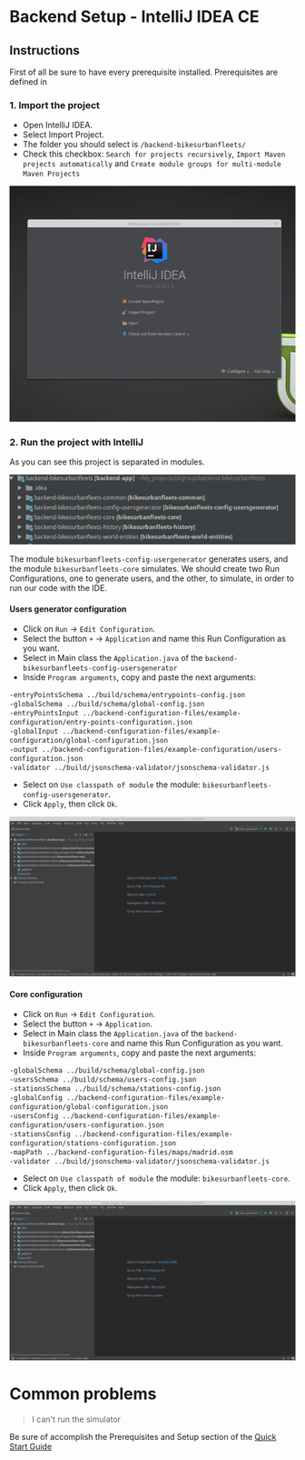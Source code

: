 # Backend Setup - IntelliJ IDEA CE
## Instructions

First of all be sure to have every prerequisite installed. Prerequisites are defined in 

### 1. Import the project
 - Open IntelliJ IDEA. 
 - Select Import Project.
 - The folder you should select is `/backend-bikesurbanfleets/`
 - Check this checkbox: `Search for projects recursively`, `Import Maven projects automatically` and `Create module groups for multi-module Maven Projects`
 
 ![Gif with instructions to import the project](gifs/backend_intellij_1.gif)

### 2. Run the project with IntelliJ
As you can see this project is separated in modules. 

![Modules image](images/modules_intellij.png)

The module `bikesurbanfleets-config-usergenerator` generates users, and the module `bikesurbanfleets-core` simulates. 
We should create two Run Configurations, one to generate users, and the other, to simulate, in order to run our code with the IDE.

#### Users generator configuration 
- Click on `Run` &rarr; `Edit Configuration`.
- Select the button `+` &rarr; `Application` and name this Run Configuration as you want.
- Select in Main class the `Application.java` of the `backend-bikesurbanfleets-config-usersgenerator`
- Inside `Program arguments`, copy and paste the next arguments: 

```
-entryPointsSchema ../build/schema/entrypoints-config.json
-globalSchema ../build/schema/global-config.json 
-entryPointsInput ../backend-configuration-files/example-configuration/entry-points-configuration.json
-globalInput ../backend-configuration-files/example-configuration/global-configuration.json 
-output ../backend-configuration-files/example-configuration/users-configuration.json
-validator ../build/jsonschema-validator/jsonschema-validator.js
```

- Select on `Use classpath of module` the module: `bikesurbanfleets-config-usersgenerator`.
- Click `Apply`, then click `Ok`.  

![Gif with instructions to import the project](gifs/backend_intellij_2.gif)

#### Core configuration 
- Click on `Run` &rarr; `Edit Configuration`.
- Select the button `+` &rarr; `Application`.
- Select in Main class the `Application.java` of the `backend-bikesurbanfleets-core` and name this Run Configuration as you want.
- Inside `Program arguments`, copy and paste the next arguments:

```
-globalSchema ../build/schema/global-config.json
-usersSchema ../build/schema/users-config.json
-stationsSchema ../build/schema/stations-config.json
-globalConfig ../backend-configuration-files/example-configuration/global-configuration.json
-usersConfig ../backend-configuration-files/example-configuration/users-configuration.json
-stationsConfig ../backend-configuration-files/example-configuration/stations-configuration.json
-mapPath ../backend-configuration-files/maps/madrid.osm
-validator ../build/jsonschema-validator/jsonschema-validator.js
```

- Select on `Use classpath of module` the module: `bikesurbanfleets-core`.
- Click `Apply`, then click `Ok`.  

![Gif with instructions to import the project](gifs/backend_intellij_3.gif)

# Common problems

> I can't run the simulator

Be sure of accomplish the Prerequisites and Setup section of the [Quick Start Guide](../README.md)
